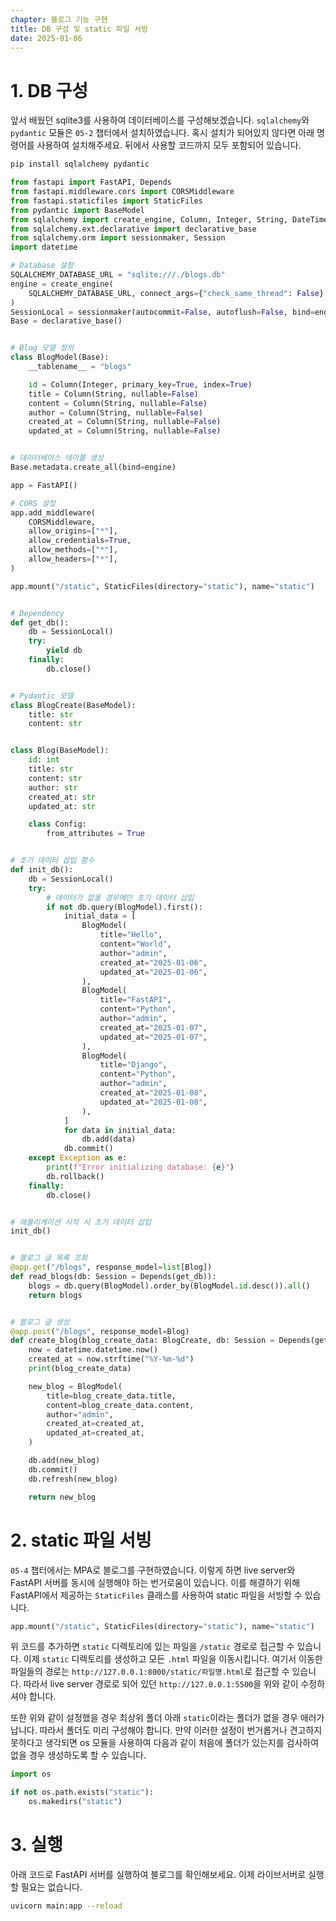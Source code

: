 ```yaml
---
chapter: 블로그 기능 구현
title: DB 구성 및 static 파일 서빙
date: 2025-01-06
---
```


# 1. DB 구성

앞서 배웠던 sqlite3를 사용하여 데이터베이스를 구성해보겠습니다. `sqlalchemy`와 `pydantic` 모듈은 `05-2` 챕터에서 설치하였습니다. 혹시 설치가 되어있지 않다면 아래 명령어를 사용하여 설치해주세요. 뒤에서 사용할 코드까지 모두 포함되어 있습니다.

```bash
pip install sqlalchemy pydantic
```

```python
from fastapi import FastAPI, Depends
from fastapi.middleware.cors import CORSMiddleware
from fastapi.staticfiles import StaticFiles
from pydantic import BaseModel
from sqlalchemy import create_engine, Column, Integer, String, DateTime
from sqlalchemy.ext.declarative import declarative_base
from sqlalchemy.orm import sessionmaker, Session
import datetime

# Database 설정
SQLALCHEMY_DATABASE_URL = "sqlite:///./blogs.db"
engine = create_engine(
    SQLALCHEMY_DATABASE_URL, connect_args={"check_same_thread": False}
)
SessionLocal = sessionmaker(autocommit=False, autoflush=False, bind=engine)
Base = declarative_base()


# Blog 모델 정의
class BlogModel(Base):
    __tablename__ = "blogs"

    id = Column(Integer, primary_key=True, index=True)
    title = Column(String, nullable=False)
    content = Column(String, nullable=False)
    author = Column(String, nullable=False)
    created_at = Column(String, nullable=False)
    updated_at = Column(String, nullable=False)


# 데이터베이스 테이블 생성
Base.metadata.create_all(bind=engine)

app = FastAPI()

# CORS 설정
app.add_middleware(
    CORSMiddleware,
    allow_origins=["*"],
    allow_credentials=True,
    allow_methods=["*"],
    allow_headers=["*"],
)

app.mount("/static", StaticFiles(directory="static"), name="static")


# Dependency
def get_db():
    db = SessionLocal()
    try:
        yield db
    finally:
        db.close()


# Pydantic 모델
class BlogCreate(BaseModel):
    title: str
    content: str


class Blog(BaseModel):
    id: int
    title: str
    content: str
    author: str
    created_at: str
    updated_at: str

    class Config:
        from_attributes = True


# 초기 데이터 삽입 함수
def init_db():
    db = SessionLocal()
    try:
        # 데이터가 없을 경우에만 초기 데이터 삽입
        if not db.query(BlogModel).first():
            initial_data = [
                BlogModel(
                    title="Hello",
                    content="World",
                    author="admin",
                    created_at="2025-01-06",
                    updated_at="2025-01-06",
                ),
                BlogModel(
                    title="FastAPI",
                    content="Python",
                    author="admin",
                    created_at="2025-01-07",
                    updated_at="2025-01-07",
                ),
                BlogModel(
                    title="Django",
                    content="Python",
                    author="admin",
                    created_at="2025-01-08",
                    updated_at="2025-01-08",
                ),
            ]
            for data in initial_data:
                db.add(data)
            db.commit()
    except Exception as e:
        print(f"Error initializing database: {e}")
        db.rollback()
    finally:
        db.close()


# 애플리케이션 시작 시 초기 데이터 삽입
init_db()


# 블로그 글 목록 조회
@app.get("/blogs", response_model=list[Blog])
def read_blogs(db: Session = Depends(get_db)):
    blogs = db.query(BlogModel).order_by(BlogModel.id.desc()).all()
    return blogs


# 블로그 글 생성
@app.post("/blogs", response_model=Blog)
def create_blog(blog_create_data: BlogCreate, db: Session = Depends(get_db)):
    now = datetime.datetime.now()
    created_at = now.strftime("%Y-%m-%d")
    print(blog_create_data)

    new_blog = BlogModel(
        title=blog_create_data.title,
        content=blog_create_data.content,
        author="admin",
        created_at=created_at,
        updated_at=created_at,
    )

    db.add(new_blog)
    db.commit()
    db.refresh(new_blog)

    return new_blog
```

# 2. static 파일 서빙

`05-4` 챕터에서는 MPA로 블로그를 구현하였습니다. 이렇게 하면 live server와 FastAPI 서버를 동시에 실행해야 하는 번거로움이 있습니다. 이를 해결하기 위해 FastAPI에서 제공하는 `StaticFiles` 클래스를 사용하여 static 파일을 서빙할 수 있습니다.

```python
app.mount("/static", StaticFiles(directory="static"), name="static")
```

위 코드를 추가하면 `static` 디렉토리에 있는 파일을 `/static` 경로로 접근할 수 있습니다. 이제 `static` 디렉토리를 생성하고 모든 `.html` 파일을 이동시킵니다. 여기서 이동한 파일들의 경로는 `http://127.0.0.1:8000/static/파일명.html`로 접근할 수 있습니다. 따라서 live server 경로로 되어 있던 `http://127.0.0.1:5500`을 위와 같이 수정하셔야 합니다.

또한 위와 같이 설정했을 경우 최상위 폴더 아래 `static`이라는 폴더가 없을 경우 애러가 납니다. 따라서 폴더도 미리 구성해야 합니다. 만약 이러한 설정이 번거롭거나 견고하지 못하다고 생각되면 os 모듈을 사용하여 다음과 같이 처음에 폴더가 있는지를 검사하여 없을 경우 생성하도록 할 수 있습니다.

```python
import os

if not os.path.exists("static"):
    os.makedirs("static")
```

# 3. 실행

아래 코드로 FastAPI 서버를 실행하여 블로그를 확인해보세요. 이제 라이브서버로 실행할 필요는 없습니다.

```bash
uvicorn main:app --reload
```